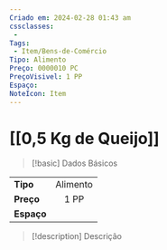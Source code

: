 ```yaml
---
Criado em: 2024-02-28 01:43 am
cssclasses:
 - 
Tags:
 - Item/Bens-de-Comércio
Tipo: Alimento
Preço: 0000010 PC
PreçoVisivel: 1 PP
Espaço: 
NoteIcon: Item
---
```

# [[0,5 Kg de Queijo]]

> [!basic] Dados Básicos
> 
|            |     |
| ---------- |:---:|
| **Tipo**   |  Alimento   |
| **Preço**  |  1 PP   |
| **Espaço** |     |
>
 
> [!description] Descrição
> 
>
